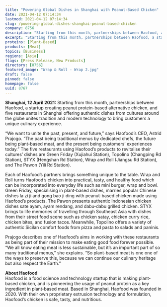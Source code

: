 ```yaml
---
title: "Powering Global Dishes in Shanghai with Peanut-Based Chicken"
date: 2021-04-12 07:14:34
lastmod: 2021-04-12 07:14:34
slug: /powering-global-dishes-shanghai-peanut-based-chicken
company: 8756
description: "Starting from this month, partnerships between Haofood, a startup creating peanut protein-based alternative chicken, and five restaurants in Shanghai offering authentic dishes from cultures around the globe unites tradition and modern technology to bringcustomers a unique culinary experience."
excerpt: "Starting from this month, partnerships between Haofood, a startup creating peanut protein-based alternative chicken, and five restaurants in Shanghai offering authentic dishes from cultures around the globe unites tradition and modern technology to bringcustomers a unique culinary experience."
proteins: [Plant-Based]
products: [Meat]
topics: [Business]
regions: [Asia]
flags: [Press Release, New Products]
directory: [8756]
featured_image: "Wrap & Roll - Wrap 2.jpg"
draft: false
pinned: false
homepage: false
uuid: 8767
---
```

<p><strong>Shanghai, 12 April 2021:</strong> Starting from this month, partnerships between Haofood, a startup creating peanut protein-based alternative chicken, and five restaurants in Shanghai offering authentic dishes from cultures around the globe unites tradition and modern technology to bring customers a unique culinary experience.</p>
<p>“We want to unite the past, present, and future,” says Haofood’s CEO, Astrid Prajogo. “The past being traditional menus by dedicated chefs, the future being plant-based meat, and the present being customers’ experiences today.” The five restaurants using Haofood’s products to revitalise their cultures’ dishes are Green Friday (Xujiahui Station), Topolino (Changping Rd Station), STYX (Hengshan Rd Station), Wrap and Roll (Jiangsu Rd Station), and The Pawon (Yili Rd Station).</p>
<p>Each of Haofood’s partners brings something unique to the table. Wrap and Roll turns Haofood’s chicken into practical, tasty, and healthy food which can be incorporated into everyday life such as mini burger, wrap and bowl. Green Friday, specialising in plant-based dishes, marries popular Chinese dishes la zi ji and gong bao ji ding with peanut-based chicken made using Haofood’s products. The Pawon presents authentic Indonesian chicken dishes sate ayam, ayam rendang, and dabu-dabu grilled chicken. STYX brings to life memories of travelling through Southeast Asia with dishes from their street food scene such as chicken satay, chicken curry rice, chicken bites, and fusion tacos. Meanwhile, Topolino offers a variety of authentic Sicilan comfort foods from pizza and pasta to salads and paninis.</p>
<p>Prajogo describes one of Haofood’s aims in working with these restaurants as being part of their mission to make eating good food forever possible. “We all know eating meat is less sustainable, but it’s an important part of so many traditional menus,” she explains. “So plant-based meat is one one of the ways to preserve this, because we can continue our culinary heritage but also respect the Earth.”</p>
<p><strong>About Haofood</strong><br />
Haofood is a food science and technology startup that is making plant-based chicken, and is pioneering the usage of peanut protein as a key ingredient in plant-based meat. Based in Shanghai, Haofood was founded in 2020. With their own proprietary extrusion technology and formulation, Haofood’s chicken is safe, tasty, and nutritious.</p>

